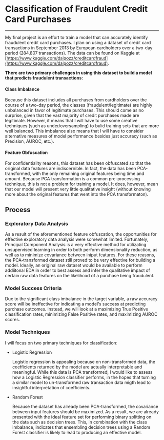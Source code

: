 # Classification of Fraudulent Credit Card Purchases
---
My final project is an effort to train a model that can accurately identify fraudulent credit card purchases.  I plan on using a dataset of credit card transactions in September 2013 by European cardholders over a two-day period (284,807 transactions).  The data can be found on Kaggle at [https://www.kaggle.com/dalpozz/creditcardfraud](https://www.kaggle.com/dalpozz/creditcardfraud).

**There are two primary challenges in using this dataset to build a model that predicts fraudulent transactions:**
#### Class Imbalance
Because this dataset includes all purchases from cardholders over the course of a two-day period, the classes (fraudulent/legitimate) are highly unbalanced in favor of legitimate purchases.  This should come as no surprise, given that the vast majority of credit purchases made are legitimate.  However, it means that I will have to use some creative techniques (such as under/oversampling) to bulid training sets that are more well balanced.  This imbalance also means that I will have to consider alternative measures of model performance besides just accuracy (such as Precision, AUROC, etc.).
#### Feature Obfuscation
For confidentiality reasons, this dataset has been obfuscated so that the original data features are indiscernible.  In fact, the data has been PCA-transformed, with the only remaining original features being time and amount.  Because PCA transformation is a common pre-processing technique, this is not a problem for training a model.  It does, however, mean that our model will present very little qualitative insight (without knowing more about the original features that went into the PCA transformaton).

## Process
### Exploratory Data Analysis
As a result of the aforementioned feature obfuscation, the opportunities for effective exploratory data analysis were somewhat limited.  Fortunately, Principal Component Analysis is a very effective method for utilizating unsupervised learning in order to both perform dimensionality reduction, as well as to minimize covariance between iniput features.  For these reasons, the PCA-transformed dataset still proved to be very effective for building a model.  Ideally, an original raw dataset would be available to perform addiitonal EDA in order to best assess and infer the qualitative impact of certain raw data features on the likelihood of a purchase being fraudulent.
### Model Success Criteria
Due to the significant class imbalance in the target variable, a raw accuracy score will be ineffective for indicating a model's success at predicting purchase outcomes.  Instead, we will look at a maximizing True Positive classification rates, minimizing False Positive rates, and maximizing AUROC scores.  
### Model Techniques
I will focus on two primary techniques for classification:
* Logistic Regression

   Logistic regression is appealing because on non-transformed data, the coefficients returned by the model are actually interpretable and meaningful.  While this data is PCA transformed, I would like to assess how a Logistic Regression classifier performs, in the hopes that turning a similar model to un-transformed raw transaction data migth lead to insightful interpretation of coefficients.
* Random Forest

   Because the dataset has already been PCA-transformed, the covariance between input features should be maximized.  As a result, we are already presented with the ideal feature set for performing binary splitting on the data such as decision trees.  This, in combination with the class imbalance, indicates that ensembling decision trees using a Random Forest classifier is likely to lead to producing an effective model. 

